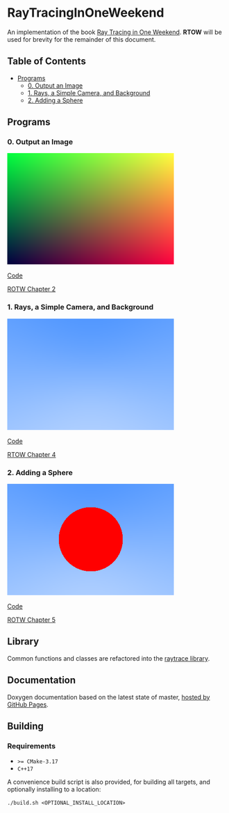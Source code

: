 # RayTracingInOneWeekend

An implementation of the book [Ray Tracing in One Weekend](https://raytracing.github.io/books/RayTracingInOneWeekend.html).  **RTOW** will be used for brevity for the remainder of this document.

## Table of Contents

- [Programs](#programs)
  * [0. Output an Image](#0-output-an-image)
  * [1. Rays, a Simple Camera, and Background](#1-rays-a-simple-camera-and-background)
  * [2. Adding a Sphere](#2-adding-a-sphere)

## Programs

### 0. Output an Image

![Image](./src/0_outputAnImage/output.png)

[Code](./src/0_outputAnImage/main.cpp)

[ROTW Chapter 2](https://raytracing.github.io/books/RayTracingInOneWeekend.html#outputanimage)

### 1. Rays, a Simple Camera, and Background

![Image](./src/1_raysCameraAndBackground/output.png)

[Code](./src/1_raysCameraAndBackground/main.cpp)

[RTOW Chapter 4](https://raytracing.github.io/books/RayTracingInOneWeekend.html#rays,asimplecamera,andbackground)

### 2. Adding a Sphere

![Image](./src/2_addingASphere/output.png)

[Code](./src/2_addingASphere/main.cpp)

[ROTW Chapter 5](https://raytracing.github.io/books/RayTracingInOneWeekend.html#addingasphere)

## Library

Common functions and classes are refactored into the [raytrace library](./src/raytrace).

## Documentation

Doxygen documentation based on the latest state of master, [hosted by GitHub Pages](https://moddyz.github.io/RayTracingInOneWeekend/).

## Building

### Requirements

- `>= CMake-3.17`
- `C++17`

A convenience build script is also provided, for building all targets, and optionally installing to a location:
```
./build.sh <OPTIONAL_INSTALL_LOCATION>
```
